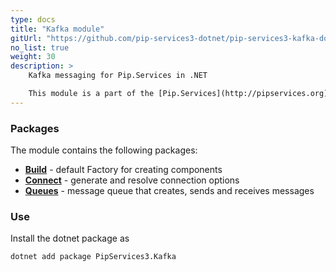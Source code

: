 ```yaml
---
type: docs
title: "Kafka module"
gitUrl: "https://github.com/pip-services3-dotnet/pip-services3-kafka-dotnet"
no_list: true
weight: 30
description: > 
    Kafka messaging for Pip.Services in .NET   

    This module is a part of the [Pip.Services](http://pipservices.org) polyglot microservices toolkit.
---
```


### Packages

The module contains the following packages:
- [**Build**](build) - default Factory for creating components
- [**Connect**](connect) - generate and resolve connection options
- [**Queues**](queues) - message queue that creates, sends and receives messages


### Use

Install the dotnet package as
```bash
dotnet add package PipServices3.Kafka
```
